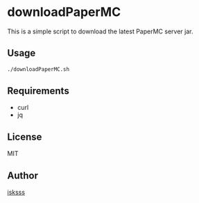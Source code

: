 # downloadPaperMC

This is a simple script to download the latest PaperMC server jar.

## Usage

```bash
./downloadPaperMC.sh
```

## Requirements

- curl
- jq

## License

MIT

## Author

[isksss](https://github.com/isksss)